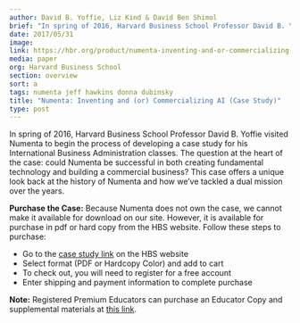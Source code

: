 ```yaml
---
author: David B. Yoffie, Liz Kind & David Ben Shimol
brief: "In spring of 2016, Harvard Business School Professor David B. Yoffie visited Numenta to begin the process of developing a case study for his International Business Administration classes.  The question at the heart of the case: could Numenta be successful in both creating fundamental technology and building a commercial business? This case offers a unique look back at the history of Numenta and how we’ve tackled a dual mission over the years."
date: 2017/05/31
image:
link: https://hbr.org/product/numenta-inventing-and-or-commercializing-ai/716469-PDF-ENG
media: paper
org: Harvard Business School
section: overview
sort: a
tags: numenta jeff hawkins donna dubinsky
title: "Numenta: Inventing and (or) Commercializing AI (Case Study)"
type: post
---
```


In spring of 2016, Harvard Business School Professor David B. Yoffie visited Numenta to begin the
process of developing a case study for his International Business Administration classes. The question at the heart
of the case: could Numenta be successful in both creating fundamental technology and building a
commercial business? This case offers a unique look back at the history of Numenta and how we’ve tackled a dual mission over the years.


**Purchase the Case:** Because Numenta does not own the case, we cannot make it available for download on our site.
However, it is available for purchase in pdf or hard copy from the HBS website. Follow these steps to purchase:

* Go to the [case study link](https://hbr.org/product/numenta-inventing-and-or-commercializing-ai/716469-PDF-ENG) on the HBS website
* Select format (PDF or Hardcopy Color) and add to cart
* To check out, you will need to register for a free account
* Enter shipping and payment information to complete purchase

**Note:** Registered Premium Educators can purchase an Educator Copy and supplemental materials at [this link](https://cb.hbsp.harvard.edu/cbmp/product/716469-PDF-ENG).
